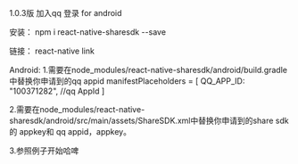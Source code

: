 1.0.3版
加入qq 登录 for android


安装：   npm i react-native-sharesdk --save

链接：   react-native link

Android:
1.需要在node_modules/react-native-sharesdk/android/build.gradle中替换你申请到的qq appid
         manifestPlaceholders = [
                QQ_APP_ID: "100371282", //qq AppId
         ]
  

2.需要在node_modules/react-native-sharesdk/android/src/main/assets/ShareSDK.xml中替换你申请到的share sdk的 appkey和 qq  appid，appkey。
   <ShareSDK
        AppKey = "androidv1101"/> <!-- 修改成你在sharesdk后台注册的应用的appkey"-->

   <QQ
        Id="7"
        SortId="7"
        AppId="100371282"
        AppKey="aed9b0303e3ed1e27bae87c33761161d"
        ShareByAppClient="true"
        Enable="true" />

3.参照例子开始哈啤
